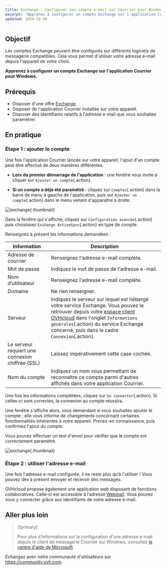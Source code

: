 ```yaml
---
title: Exchange - Configurer son compte e-mail sur Courrier pour Windows
excerpt: "Apprenez à configurer un compte Exchange sur l'application Courrier pour Windows"
updated: 2024-10-09
---
```


## Objectif

Les comptes Exchange peuvent être configurés sur différents logiciels de messagerie compatibles. Cela vous permet d'utiliser votre adresse e-mail depuis l'appareil de votre choix.

**Apprenez à configurer un compte Exchange sur l'application Courrier pour Windows.**

## Prérequis

- Disposer d'une offre [Exchange](/links/web/emails-hosted-exchange).
- Disposer de l'application Courrier installée sur votre appareil.
- Disposer des identifiants relatifs à l'adresse e-mail que vous souhaitez paramétrer.

## En pratique

### Étape 1 : ajouter le compte

Une fois l'application Courrier lancée sur votre appareil, l'ajout d'un compte peut être effectué de deux manières différentes.

- **Lors du premier démarrage de l'application** : une fenêtre vous invite à cliquer sur `Ajouter un compte`{.action}.

- **Si un compte a déjà été paramétré** : cliquez sur `Comptes`{.action} dans la barre de menu à gauche de l'application, puis sur `Ajouter un compte`{.action} dans le menu venant d'apparaître à droite.

![exchange](images/configuration-mail-windows-step1.png){.thumbnail}

Dans la fenêtre qui s'affiche, cliquez sur `Configuration avancée`{.action} puis choisissez `Exchange ActiveSync`{.action} en type de compte.

Renseignez à présent les informations demandées :

|Information|Description|
|---|---|
|Adresse de courrier|Renseignez l'adresse e-mail complète.|
|Mot de passe|Indiquez le mot de passe de l'adresse e-mail.|
|Nom d’utilisateur|Renseignez l'adresse e-mail complète.|
|Domaine|Ne rien renseigner.|
|Serveur|Indiquez le serveur sur lequel est hébergé votre service Exchange. Vous pouvez le retrouver depuis votre [espace client OVHcloud](/links/manager) dans l'onglet `Informations générales`{.action} du service Exchange concerné, puis dans le cadre `Connexion`{.action}.|
|Le serveur requiert une connexion chiffrée (SSL)|Laissez impérativement cette case cochée.|
|Nom du compte|Indiquez un nom vous permettant de reconnaître ce compte parmi d'autres affichés dans votre application Courrier.|

Une fois les informations complétées, cliquez sur `Se connecter`{.action}. Si celles-ci sont correctes, la connexion au compte réussira.

Une fenêtre s'affiche alors, vous demandant si vous souhaitez ajouter le compte ; elle vous informe de changements concernant certaines fonctionnalités inhérentes à votre appareil. Prenez-en connaissance, puis confirmez l'ajout du compte.

Vous pouvez effectuer un test d'envoi pour vérifier que le compte est correctement paramétré.

![exchange](images/configuration-mail-windows-exchange-step2.png){.thumbnail}

### Étape 2 : utiliser l'adresse e-mail

Une fois l'adresse e-mail configurée, il ne reste plus qu’à l'utiliser ! Vous pouvez dès à présent envoyer et recevoir des messages.

OVHcloud propose également une application web disposant de fonctions collaboratives. Celle-ci est accessible à l’adresse [Webmail](/links/web/email). Vous pouvez vous y connecter grâce aux identifiants de votre adresse e-mail.

## Aller plus loin

> [!primary]
>
> Pour plus d'informations sur la configuration d'une adresse e-mail depuis le client de messagerie Courrier sur Windows, consultez [le centre d'aide de Mircrosoft](https://support.microsoft.com/fr-fr/office/configurer-l-e-mail-dans-l-application-courrier-7ff79e8b-439b-4b47-8ff9-3f9a33166c60).

Échangez avec notre communauté d'utilisateurs sur <https://community.ovh.com>.